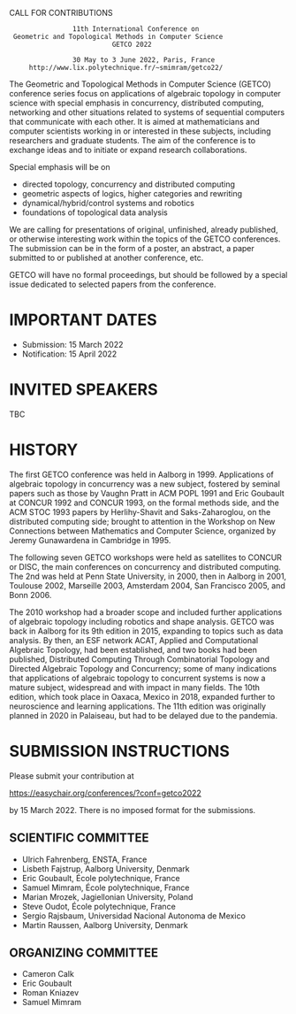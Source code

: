 CALL FOR CONTRIBUTIONS

                    11th International Conference on
  	 Geometric and Topological Methods in Computer Science
                              GETCO 2022

                    30 May to 3 June 2022, Paris, France
         http://www.lix.polytechnique.fr/~smimram/getco22/

The Geometric and Topological Methods in Computer Science (GETCO) conference
series focus on applications of algebraic topology in computer science with
special emphasis in concurrency, distributed computing, networking and other
situations related to systems of sequential computers that communicate with each
other. It is aimed at mathematicians and computer scientists working in or
interested in these subjects, including researchers and graduate students. The
aim of the conference is to exchange ideas and to initiate or expand research
collaborations.

Special emphasis will be on

 - directed topology, concurrency and distributed computing
 - geometric aspects of logics, higher categories and rewriting
 - dynamical/hybrid/control systems and robotics
 - foundations of topological data analysis 

We are calling for presentations of original, unfinished, already published, or
otherwise interesting work within the topics of the GETCO conferences. The
submission can be in the form of a poster, an abstract, a paper submitted to or
published at another conference, etc.

GETCO will have no formal proceedings, but should be followed by a special issue
dedicated to selected papers from the conference.

# IMPORTANT DATES

- Submission:    15 March 2022
- Notification:  15 April 2022

# INVITED SPEAKERS

TBC

# HISTORY

The first GETCO conference was held in Aalborg in 1999. Applications of
algebraic topology in concurrency was a new subject, fostered by seminal papers
such as those by Vaughn Pratt in ACM POPL 1991 and Eric Goubault at CONCUR 1992
and CONCUR 1993, on the formal methods side, and the ACM STOC 1993 papers by
Herlihy-Shavit and Saks-Zaharoglou, on the distributed computing side; brought
to attention in the Workshop on New Connections between Mathematics and Computer
Science, organized by Jeremy Gunawardena in Cambridge in 1995.

The following seven GETCO workshops were held as satellites to CONCUR or DISC,
the main conferences on concurrency and distributed computing. The 2nd was held
at Penn State University, in 2000, then in Aalborg in 2001, Toulouse 2002,
Marseille 2003, Amsterdam 2004, San Francisco 2005, and Bonn 2006.

The 2010 workshop had a broader scope and included further applications of
algebraic topology including robotics and shape analysis. GETCO was back in
Aalborg for its 9th edition in 2015, expanding to topics such as data analysis.
By then, an ESF network ACAT, Applied and Computational Algebraic Topology, had
been established, and two books had been published, Distributed Computing
Through Combinatorial Topology and Directed Algebraic Topology and Concurrency;
some of many indications that applications of algebraic topology to concurrent
systems is now a mature subject, widespread and with impact in many fields.  The
10th edition, which took place in Oaxaca, Mexico in 2018, expanded further to
neuroscience and learning applications. The 11th edition was originally planned
in 2020 in Palaiseau, but had to be delayed due to the pandemia.

# SUBMISSION INSTRUCTIONS

Please submit your contribution at

https://easychair.org/conferences/?conf=getco2022

by 15 March 2022. There is no imposed format for the submissions.

## SCIENTIFIC COMMITTEE

- Ulrich Fahrenberg, ENSTA, France
- Lisbeth Fajstrup, Aalborg University, Denmark
- Eric Goubault, École polytechnique, France
- Samuel Mimram, École polytechnique, France
- Marian Mrozek, Jagiellonian University, Poland
- Steve Oudot, École polytechnique, France
- Sergio Rajsbaum, Universidad Nacional Autonoma de Mexico
- Martin Raussen, Aalborg University, Denmark

## ORGANIZING COMMITTEE

- Cameron Calk
- Eric Goubault
- Roman Kniazev
- Samuel Mimram
